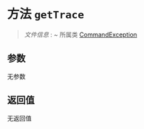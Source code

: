# 方法 `getTrace`

> *文件信息* : ~
> 所属类 [CommandException](../CommandException.md)




## 参数


无参数


## 返回值

无返回值
